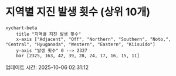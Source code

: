 # 지역별 지진 발생 횟수 (상위 10개)

```mermaid
xychart-beta
    title "지역별 지진 발생 횟수"
    x-axis ["Adjacent", "Off", "Northern", "Southern", "Noto,", "Central", "Hyuganada", "Western", "Eastern", "Kiisuido"]
    y-axis "발생 횟수" 0 --> 2327
    bar [2325, 163, 42, 39, 28, 24, 17, 16, 15, 11]
```

업데이트 시간: 2025-10-06 02:31:12
